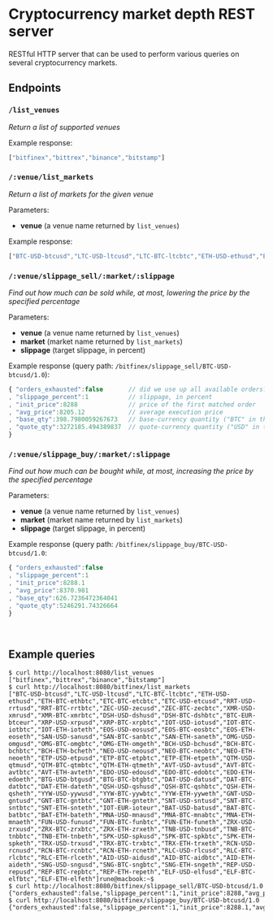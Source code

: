# Cryptocurrency market depth REST server

RESTful HTTP server that can be used to perform various queries on several cryptocurrency markets.

## Endpoints

### `/list_venues`
*Return a list of supported venues*

Example response:

```javascript
["bitfinex","bittrex","binance","bitstamp"]
```

### `/:venue/list_markets`
*Return a list of markets for the given venue*

Parameters: 
* **venue** (a venue name returned by `list_venues`)

Example response:
```javascript
["BTC-USD-btcusd","LTC-USD-ltcusd","LTC-BTC-ltcbtc","ETH-USD-ethusd","ETH-BTC-ethbtc","ETC-BTC-etcbtc","ETC-USD-etcusd","RRT-USD-rrtusd","RRT-BTC-rrtbtc","ZEC-USD-zecusd","ZEC-BTC-zecbtc","XMR-USD-xmrusd","XMR-BTC-xmrbtc","DSH-USD-dshusd","DSH-BTC-dshbtc","BTC-EUR-btceur","XRP-USD-xrpusd","XRP-BTC-xrpbtc","IOT-USD-iotusd","IOT-BTC-iotbtc","IOT-ETH-ioteth","EOS-USD-eosusd","EOS-BTC-eosbtc","EOS-ETH-eoseth","SAN-USD-sanusd","SAN-BTC-sanbtc","SAN-ETH-saneth","OMG-USD-omgusd","OMG-BTC-omgbtc","OMG-ETH-omgeth","BCH-USD-bchusd","BCH-BTC-bchbtc","BCH-ETH-bcheth","NEO-USD-neousd","NEO-BTC-neobtc","NEO-ETH-neoeth","ETP-USD-etpusd","ETP-BTC-etpbtc","ETP-ETH-etpeth","QTM-USD-qtmusd","QTM-BTC-qtmbtc","QTM-ETH-qtmeth","AVT-USD-avtusd","AVT-BTC-avtbtc","AVT-ETH-avteth","EDO-USD-edousd","EDO-BTC-edobtc","EDO-ETH-edoeth","BTG-USD-btgusd","BTG-BTC-btgbtc","DAT-USD-datusd","DAT-BTC-datbtc","DAT-ETH-dateth","QSH-USD-qshusd","QSH-BTC-qshbtc","QSH-ETH-qsheth","YYW-USD-yywusd","YYW-BTC-yywbtc","YYW-ETH-yyweth","GNT-USD-gntusd","GNT-BTC-gntbtc","GNT-ETH-gnteth","SNT-USD-sntusd","SNT-BTC-sntbtc","SNT-ETH-snteth","IOT-EUR-ioteur","BAT-USD-batusd","BAT-BTC-batbtc","BAT-ETH-bateth","MNA-USD-mnausd","MNA-BTC-mnabtc","MNA-ETH-mnaeth","FUN-USD-funusd","FUN-BTC-funbtc","FUN-ETH-funeth","ZRX-USD-zrxusd","ZRX-BTC-zrxbtc","ZRX-ETH-zrxeth","TNB-USD-tnbusd","TNB-BTC-tnbbtc","TNB-ETH-tnbeth","SPK-USD-spkusd","SPK-BTC-spkbtc","SPK-ETH-spketh","TRX-USD-trxusd","TRX-BTC-trxbtc","TRX-ETH-trxeth","RCN-USD-rcnusd","RCN-BTC-rcnbtc","RCN-ETH-rcneth","RLC-USD-rlcusd","RLC-BTC-rlcbtc","RLC-ETH-rlceth","AID-USD-aidusd","AID-BTC-aidbtc","AID-ETH-aideth","SNG-USD-sngusd","SNG-BTC-sngbtc","SNG-ETH-sngeth","REP-USD-repusd","REP-BTC-repbtc","REP-ETH-repeth","ELF-USD-elfusd","ELF-BTC-elfbtc","ELF-ETH-elfeth"]
```
 
### `/:venue/slippage_sell/:market/:slippage`
*Find out how much can be sold while, at most, lowering the price by the specified percentage*

Parameters: 
* **venue** (a venue name returned by `list_venues`)
* **market** (market name returned by `list_markets`)
* **slippage** (target slippage, in percent)

Example response (query path: `/bitfinex/slippage_sell/BTC-USD-btcusd/1.0`):
```javascript
{ "orders_exhausted":false       // did we use up all available orders? 
, "slippage_percent":1           // slippage, in percent 
, "init_price":8288              // price of the first matched order
, "avg_price":8205.12            // average execution price
, "base_qty":398.7980059267673   // base-currency quantity ("BTC" in this example)
, "quote_qty":3272185.494389837  // quote-currency quantity ("USD" in this example)
}
```

### `/:venue/slippage_buy/:market/:slippage`
*Find out how much can be bought while, at most, increasing the price by the specified percentage*

Parameters: 
* **venue** (a venue name returned by `list_venues`)
* **market** (market name returned by `list_markets`)
* **slippage** (target slippage, in percent)

Example response (query path: `/bitfinex/slippage_buy/BTC-USD-btcusd/1.0`:
```javascript
{ "orders_exhausted":false
, "slippage_percent":1
, "init_price":8288.1
, "avg_price":8370.981            
, "base_qty":626.7236472364041
, "quote_qty":5246291.74326664
}
```
  
## Example queries

```
$ curl http://localhost:8080/list_venues
["bitfinex","bittrex","binance","bitstamp"]
$ curl http://localhost:8080/bitfinex/list_markets
["BTC-USD-btcusd","LTC-USD-ltcusd","LTC-BTC-ltcbtc","ETH-USD-ethusd","ETH-BTC-ethbtc","ETC-BTC-etcbtc","ETC-USD-etcusd","RRT-USD-rrtusd","RRT-BTC-rrtbtc","ZEC-USD-zecusd","ZEC-BTC-zecbtc","XMR-USD-xmrusd","XMR-BTC-xmrbtc","DSH-USD-dshusd","DSH-BTC-dshbtc","BTC-EUR-btceur","XRP-USD-xrpusd","XRP-BTC-xrpbtc","IOT-USD-iotusd","IOT-BTC-iotbtc","IOT-ETH-ioteth","EOS-USD-eosusd","EOS-BTC-eosbtc","EOS-ETH-eoseth","SAN-USD-sanusd","SAN-BTC-sanbtc","SAN-ETH-saneth","OMG-USD-omgusd","OMG-BTC-omgbtc","OMG-ETH-omgeth","BCH-USD-bchusd","BCH-BTC-bchbtc","BCH-ETH-bcheth","NEO-USD-neousd","NEO-BTC-neobtc","NEO-ETH-neoeth","ETP-USD-etpusd","ETP-BTC-etpbtc","ETP-ETH-etpeth","QTM-USD-qtmusd","QTM-BTC-qtmbtc","QTM-ETH-qtmeth","AVT-USD-avtusd","AVT-BTC-avtbtc","AVT-ETH-avteth","EDO-USD-edousd","EDO-BTC-edobtc","EDO-ETH-edoeth","BTG-USD-btgusd","BTG-BTC-btgbtc","DAT-USD-datusd","DAT-BTC-datbtc","DAT-ETH-dateth","QSH-USD-qshusd","QSH-BTC-qshbtc","QSH-ETH-qsheth","YYW-USD-yywusd","YYW-BTC-yywbtc","YYW-ETH-yyweth","GNT-USD-gntusd","GNT-BTC-gntbtc","GNT-ETH-gnteth","SNT-USD-sntusd","SNT-BTC-sntbtc","SNT-ETH-snteth","IOT-EUR-ioteur","BAT-USD-batusd","BAT-BTC-batbtc","BAT-ETH-bateth","MNA-USD-mnausd","MNA-BTC-mnabtc","MNA-ETH-mnaeth","FUN-USD-funusd","FUN-BTC-funbtc","FUN-ETH-funeth","ZRX-USD-zrxusd","ZRX-BTC-zrxbtc","ZRX-ETH-zrxeth","TNB-USD-tnbusd","TNB-BTC-tnbbtc","TNB-ETH-tnbeth","SPK-USD-spkusd","SPK-BTC-spkbtc","SPK-ETH-spketh","TRX-USD-trxusd","TRX-BTC-trxbtc","TRX-ETH-trxeth","RCN-USD-rcnusd","RCN-BTC-rcnbtc","RCN-ETH-rcneth","RLC-USD-rlcusd","RLC-BTC-rlcbtc","RLC-ETH-rlceth","AID-USD-aidusd","AID-BTC-aidbtc","AID-ETH-aideth","SNG-USD-sngusd","SNG-BTC-sngbtc","SNG-ETH-sngeth","REP-USD-repusd","REP-BTC-repbtc","REP-ETH-repeth","ELF-USD-elfusd","ELF-BTC-elfbtc","ELF-ETH-elfeth"]rune@macbook:~$ 
$ curl http://localhost:8080/bitfinex/slippage_sell/BTC-USD-btcusd/1.0
{"orders_exhausted":false,"slippage_percent":1,"init_price":8288,"avg_price":8205.12,"base_qty":398.7980059267673,"quote_qty":3272185.494389837}
$ curl http://localhost:8080/bitfinex/slippage_buy/BTC-USD-btcusd/1.0
{"orders_exhausted":false,"slippage_percent":1,"init_price":8288.1,"avg_price":8370.981,"base_qty":626.7236472364041,"quote_qty":5246291.74326664}
```
